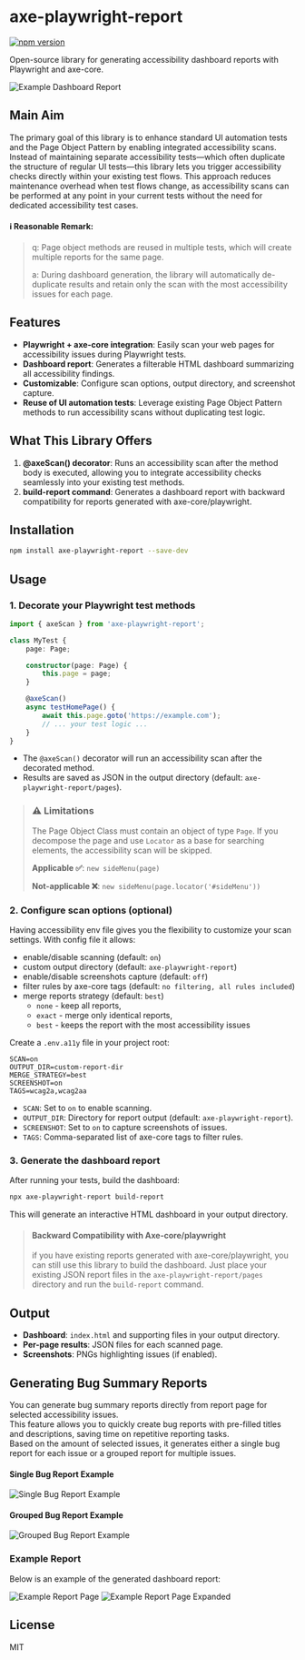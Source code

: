 # axe-playwright-report

[![npm version](https://img.shields.io/npm/v/axe-playwright-report.svg)](https://www.npmjs.com/package/axe-playwright-report)

Open-source library for generating accessibility dashboard reports with Playwright and axe-core.

![Example Dashboard Report](./assets/dashboard_example.png)

## Main Aim

The primary goal of this library is to enhance standard UI automation tests and the Page Object Pattern by enabling integrated accessibility scans. Instead of maintaining separate accessibility tests—which often duplicate the structure of regular UI tests—this library lets you trigger accessibility checks directly within your existing test flows. This approach reduces maintenance overhead when test flows change, as accessibility scans can be performed at any point in your current tests without the need for dedicated accessibility test cases.

#### ℹ️ Reasonable Remark:
> q: Page object methods are reused in multiple tests, which will create multiple reports for the same page.
>
> a: During dashboard generation, the library will automatically de-duplicate results and retain only the scan with the most accessibility issues for each page.

## Features

- **Playwright + axe-core integration**: Easily scan your web pages for accessibility issues during Playwright tests.
- **Dashboard report**: Generates a filterable HTML dashboard summarizing all accessibility findings.
- **Customizable**: Configure scan options, output directory, and screenshot capture.
- **Reuse of UI automation tests**: Leverage existing Page Object Pattern methods to run accessibility scans without duplicating test logic.

## What This Library Offers

1. **@axeScan() decorator**: Runs an accessibility scan after the method body is executed, allowing you to integrate accessibility checks seamlessly into your existing test methods.
2. **build-report command**: Generates a dashboard report with backward compatibility for reports generated with axe-core/playwright.

## Installation

```bash
npm install axe-playwright-report --save-dev
```

## Usage

### 1. Decorate your Playwright test methods

```typescript
import { axeScan } from 'axe-playwright-report';

class MyTest {
    page: Page;

    constructor(page: Page) {
        this.page = page;
    }

    @axeScan()
    async testHomePage() {
        await this.page.goto('https://example.com');
        // ... your test logic ...
    }
}
```

- The `@axeScan()` decorator will run an accessibility scan after the decorated method.
- Results are saved as JSON in the output directory (default: `axe-playwright-report/pages`).


> ### ⚠️ **Limitations**
> The Page Object Class must contain an object of type `Page`. If you decompose the page and use `Locator` as a base for searching elements, the accessibility scan will be skipped.
>
> **Applicable ✅**: `new sideMenu(page)`
>
> **Not-applicable ❌**: `new sideMenu(page.locator('#sideMenu'))`

### 2. Configure scan options (optional)

Having accessibility env file gives you the flexibility to customize your scan settings.
With config file it allows:
- enable/disable scanning (default: `on`)
- custom output directory (default: `axe-playwright-report`)
- enable/disable screenshots capture (default: `off`)
- filter rules by axe-core tags (default: `no filtering, all rules included`)
- merge reports strategy (default: `best`)
    - `none` - keep all reports,
    - `exact` - merge only identical reports,
    - `best` - keeps the report with the most accessibility issues

Create a `.env.a11y` file in your project root:

```
SCAN=on
OUTPUT_DIR=custom-report-dir
MERGE_STRATEGY=best
SCREENSHOT=on
TAGS=wcag2a,wcag2aa
```

- `SCAN`: Set to `on` to enable scanning.
- `OUTPUT_DIR`: Directory for report output (default: `axe-playwright-report`).
- `SCREENSHOT`: Set to `on` to capture screenshots of issues.
- `TAGS`: Comma-separated list of axe-core tags to filter rules.

### 3. Generate the dashboard report

After running your tests, build the dashboard:

```bash
npx axe-playwright-report build-report
```

This will generate an interactive HTML dashboard in your output directory.

> #### Backward Compatibility with Axe-core/playwright
> if you have existing reports generated with axe-core/playwright, you can still use this library to build the dashboard.
> Just place your existing JSON report files in the `axe-playwright-report/pages` directory and run the `build-report` command.

## Output

- **Dashboard**: `index.html` and supporting files in your output directory.
- **Per-page results**: JSON files for each scanned page.
- **Screenshots**: PNGs highlighting issues (if enabled).

## Generating Bug Summary Reports

You can generate bug summary reports directly from report page for selected accessibility issues.  
This feature allows you to quickly create bug reports with pre-filled titles and descriptions, saving time on repetitive reporting tasks.  
Based on the amount of selected issues, it generates either a single bug report for each issue or a grouped report for multiple issues.

#### Single Bug Report Example
![Single Bug Report Example](./assets/single_bug_report.png)
#### Grouped Bug Report Example
![Grouped Bug Report Example](./assets/grouped_bug_report.png)


### Example Report

Below is an example of the generated dashboard report:

![Example Report Page](./assets/report_example_1.png)
![Example Report Page Expanded](./assets/report_example_2.png)

## License

MIT